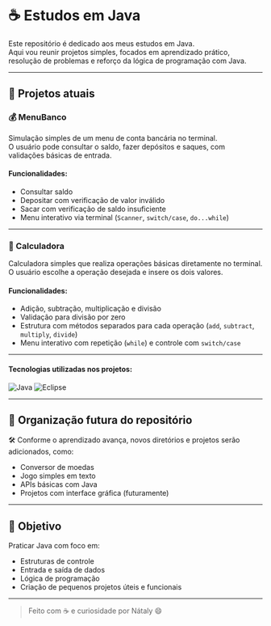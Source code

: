 # ☕ Estudos em Java

Este repositório é dedicado aos meus estudos em Java.  
Aqui vou reunir projetos simples, focados em aprendizado prático, resolução de problemas e reforço da lógica de programação com Java.

---

## 📌 Projetos atuais

### 💰 MenuBanco

Simulação simples de um menu de conta bancária no terminal.  
O usuário pode consultar o saldo, fazer depósitos e saques, com validações básicas de entrada.

#### Funcionalidades:
- Consultar saldo
- Depositar com verificação de valor inválido
- Sacar com verificação de saldo insuficiente
- Menu interativo via terminal (`Scanner`, `switch/case`, `do...while`)

---

### 🧮 Calculadora

Calculadora simples que realiza operações básicas diretamente no terminal.  
O usuário escolhe a operação desejada e insere os dois valores.

#### Funcionalidades:
- Adição, subtração, multiplicação e divisão
- Validação para divisão por zero
- Estrutura com métodos separados para cada operação (`add`, `subtract`, `multiply`, `divide`)
- Menu interativo com repetição (`while`) e controle com `switch/case`

---

#### Tecnologias utilizadas nos projetos:

![Java](https://img.shields.io/badge/Java-ED8B00?style=for-the-badge&logo=java&logoColor=white)
![Eclipse](https://img.shields.io/badge/Eclipse_IDE-2C2255?style=for-the-badge&logo=eclipse&logoColor=white)

---

## 📂 Organização futura do repositório

🛠 Conforme o aprendizado avança, novos diretórios e projetos serão adicionados, como:

- Conversor de moedas
- Jogo simples em texto
- APIs básicas com Java
- Projetos com interface gráfica (futuramente)

---

## 🧠 Objetivo

Praticar Java com foco em:
- Estruturas de controle
- Entrada e saída de dados
- Lógica de programação
- Criação de pequenos projetos úteis e funcionais

---

> Feito com ☕ e curiosidade por Nátaly 😄
